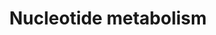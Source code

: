 ---
annotations:
- type: Pathway Ontology
  value: classic metabolic pathway
authors:
- MaintBot
- Elisa
- Eweitz
description: ''
last-edited: 2021-05-25
organisms:
- Canis familiaris
redirect_from:
- /index.php/Pathway:WP1191
- /instance/WP1191
schema-jsonld:
- '@context': https://schema.org/
  '@id': https://wikipathways.github.io/pathways/WP1191.html
  '@type': Dataset
  creator:
    '@type': Organization
    name: WikiPathways
  description: ''
  keywords:
  - POLB
  - Ribose
  - Hypoxanthine
  - PRPS1
  - POLD1
  - RRM2B
  - Adenylosuccinate
  - RRM1
  - GMP
  - SAT1
  - ADSS
  - MTHFD2
  - SAICAR
  - OAZ1
  - AICAR
  - IMPDH1
  - SRM
  - Adenine
  - DHFR
  - Putrescine
  - POLG
  - Xanthine monophosphate
  - ADSL
  - Uric Acid
  - Spermine
  - AMP
  - PRPP
  - HPRT1
  - PRPS2
  - RRM2
  - IMP
  - Guanine
  - POLA1
  - Spermidine
  - NME1
  - Ornithine
  license: CC0
  name: Nucleotide metabolism
seo: CreativeWork
title: Nucleotide metabolism
wpid: WP1191
---